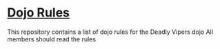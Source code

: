[Dojo Rules]("https://github.com/deadlyvipers")
==========

This repository contains a list of dojo rules for the Deadly Vipers dojo
All members should read the rules

